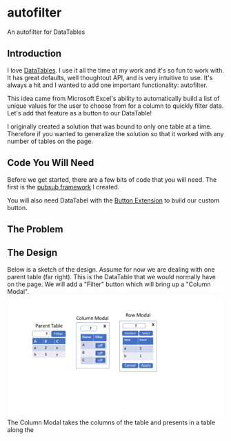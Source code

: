 # autofilter
An autofilter for DataTables

## Introduction
I love [DataTables](http://datatables.net). I use it all the time at my work and it's so fun to work with. It has great defaults, well thoughtout API, and is very intuitive to use. It's always a hit and I wanted to add one important functionality: autofilter.

This idea came from Microsoft Excel's ability to automatically build a list of unique values for the user to choose from for a column to quickly filter data. Let's add that feature as a button to our DataTable!

I originally created a solution that was bound to only one table at a time. Therefore if you wanted to generalize the solution so that it worked with any number of tables on the page. 

## Code You Will Need
Before we get started, there are a few bits of code that you will need. The first is the [pubsub framework](https://github.com/bflanders/pubsub) I created. 

You will also need DataTabel with the [Button Extension](https://datatables.net/extensions/buttons/custom) to build our custom button. 

## The Problem 

## The Design
Below is a sketch of the design. Assume for now we are dealing with one parent table (far right). This is the DataTable that we would normally have on the page. We will add a "Filter" button which will bring up a "Column Modal".
![alt text](https://github.com/bflanders/autofilter/blob/master/design.png)
The Column Modal takes the columns of the table and presents in a table along the 
